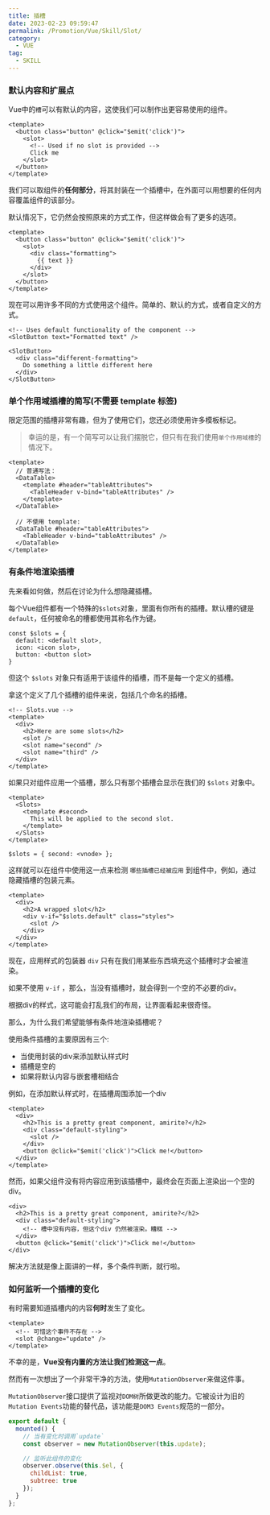 ```yaml
---
title: 插槽
date: 2023-02-23 09:59:47
permalink: /Promotion/Vue/Skill/Slot/
category:
  - VUE
tag:
  - SKILL
---
```


### 默认内容和扩展点

Vue中的`槽`可以有默认的内容，这使我们可以制作出更容易使用的组件。

```vue
<template>
  <button class="button" @click="$emit('click')">
    <slot>
      <!-- Used if no slot is provided -->
      Click me
    </slot>
  </button>
</template>
```

我们可以取组件的**任何部分**，将其封装在一个插槽中，在外面可以用想要的任何内容覆盖组件的该部分。

默认情况下，它仍然会按照原来的方式工作，但这样做会有了更多的选项。

```vue
<template>
  <button class="button" @click="$emit('click')">
    <slot>
      <div class="formatting">
        {{ text }}
      </div>
    </slot>
  </button>
</template>
```

现在可以用许多不同的方式使用这个组件。简单的、默认的方式，或者自定义的方式。

```vue
<!-- Uses default functionality of the component -->
<SlotButton text="Formatted text" />

<SlotButton>
  <div class="different-formatting">
    Do something a little different here
  </div>
</SlotButton>
```

### 单个作用域插槽的简写(不需要 template 标签)

限定范围的插槽非常有趣，但为了使用它们，您还必须使用许多模板标记。

> 幸运的是，有一个简写可以让我们摆脱它，但只有在我们使用`单个作用域槽`的情况下。

```vue
<template>
  // 普通写法：
  <DataTable>
    <template #header="tableAttributes">
      <TableHeader v-bind="tableAttributes" />
    </template>
  </DataTable>
  
  // 不使用 template:
  <DataTable #header="tableAttributes">
    <TableHeader v-bind="tableAttributes" />
  </DataTable>
</template>
```

### 有条件地渲染插槽

先来看如何做，然后在讨论为什么想隐藏插槽。

每个Vue组件都有一个特殊的`$slots`对象，里面有你所有的插槽。默认槽的键是`default`，任何被命名的槽都使用其称名作为键。

```vue
const $slots = {
  default: <default slot>,
  icon: <icon slot>,
  button: <button slot>
}
```

但这个 `$slots` 对象只有适用于该组件的插槽，而不是每一个定义的插槽。

拿这个定义了几个插槽的组件来说，包括几个命名的插槽。

```vue
<!-- Slots.vue -->
<template>
  <div>
    <h2>Here are some slots</h2>
    <slot />
    <slot name="second" />
    <slot name="third" />
  </div>
</template>
```

如果只对组件应用一个插槽，那么只有那个插槽会显示在我们的 `$slots` 对象中。

```vue
<template>
  <Slots>
    <template #second>
      This will be applied to the second slot.
    </template>
  </Slots>
</template>

$slots = { second: <vnode> };
```

这样就可以在组件中使用这一点来检测 `哪些插槽已经被应用` 到组件中，例如，通过隐藏插槽的包装元素。

```vue
<template>
  <div>
    <h2>A wrapped slot</h2>
    <div v-if="$slots.default" class="styles">
      <slot />
    </div>
  </div>
</template>
```

现在，应用样式的包装器 `div` 只有在我们用某些东西填充这个插槽时才会被渲染。

如果不使用 `v-if` ，那么，当没有插槽时，就会得到一个空的不必要的div。

根据div的样式，这可能会打乱我们的布局，让界面看起来很奇怪。

那么，为什么我们希望能够有条件地渲染插槽呢？

使用条件插槽的主要原因有三个:

- 当使用封装的div来添加默认样式时
- 插槽是空的
- 如果将默认内容与嵌套槽相结合

例如，在添加默认样式时，在插槽周围添加一个div

```vue
<template>
  <div>
    <h2>This is a pretty great component, amirite?</h2>
    <div class="default-styling">
      <slot />
    </div>
    <button @click="$emit('click')">Click me!</button>
  </div>
</template>
```

然而，如果父组件没有将内容应用到该插槽中，最终会在页面上渲染出一个空的div。

```vue
<div>
  <h2>This is a pretty great component, amirite?</h2>
  <div class="default-styling">
    <!-- 槽中没有内容，但这个div 仍然被渲染。糟糕 -->
  </div>
  <button @click="$emit('click')">Click me!</button>
</div>
```

解决方法就是像上面讲的一样，多个条件判断，就行啦。

### 如何监听一个插槽的变化

有时需要知道插槽内的内容**何时**发生了变化。

```vue
<template>
  <!-- 可惜这个事件不存在 -->
  <slot @change="update" />
</template>
```

不幸的是，**Vue没有内置的方法让我们检测这一点**。

然而有一次想出了一个非常干净的方法，使用`MutationObserver`来做这件事。

`MutationObserver`接口提供了监视对`DOM树`所做更改的能力。它被设计为旧的`Mutation Events`功能的替代品，该功能是`DOM3 Events`规范的一部分。

```js
export default {
  mounted() {
    // 当有变化时调用`update`
    const observer = new MutationObserver(this.update);

    // 监听此组件的变化
    observer.observe(this.$el, {
      childList: true,
      subtree: true
    });
  }
};
```
